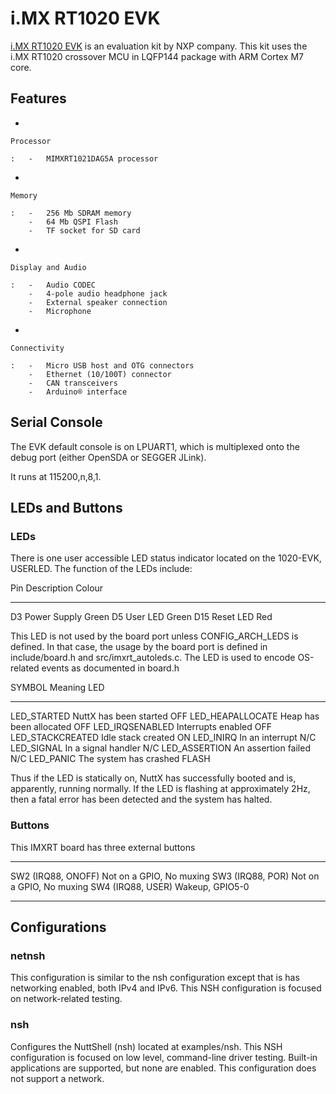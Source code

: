 i.MX RT1020 EVK
===============

[i.MX RT1020
EVK](https://www.nxp.com/design/development-boards/i-mx-evaluation-and-development-boards/i-mx-rt1020-evaluation-kit:MIMXRT1020-EVK)
is an evaluation kit by NXP company. This kit uses the i.MX RT1020
crossover MCU in LQFP144 package with ARM Cortex M7 core.

Features
--------

-   

    Processor

    :   -   MIMXRT1021DAG5A processor

-   

    Memory

    :   -   256 Mb SDRAM memory
        -   64 Mb QSPI Flash
        -   TF socket for SD card

-   

    Display and Audio

    :   -   Audio CODEC
        -   4-pole audio headphone jack
        -   External speaker connection
        -   Microphone

-   

    Connectivity

    :   -   Micro USB host and OTG connectors
        -   Ethernet (10/100T) connector
        -   CAN transceivers
        -   Arduino® interface

Serial Console
--------------

The EVK default console is on LPUART1, which is multiplexed onto the
debug port (either OpenSDA or SEGGER JLink).

It runs at 115200,n,8,1.

LEDs and Buttons
----------------

### LEDs

There is one user accessible LED status indicator located on the
1020-EVK, USERLED. The function of the LEDs include:

  Pin   Description    Colour
  ----- -------------- --------
  D3    Power Supply   Green
  D5    User LED       Green
  D15   Reset LED      Red

This LED is not used by the board port unless CONFIG\_ARCH\_LEDS is
defined. In that case, the usage by the board port is defined in
include/board.h and src/imxrt\_autoleds.c. The LED is used to encode
OS-related events as documented in board.h

  SYMBOL              Meaning                   LED
  ------------------- ------------------------- -------
  LED\_STARTED        NuttX has been started    OFF
  LED\_HEAPALLOCATE   Heap has been allocated   OFF
  LED\_IRQSENABLED    Interrupts enabled        OFF
  LED\_STACKCREATED   Idle stack created        ON
  LED\_INIRQ          In an interrupt           N/C
  LED\_SIGNAL         In a signal handler       N/C
  LED\_ASSERTION      An assertion failed       N/C
  LED\_PANIC          The system has crashed    FLASH

Thus if the LED is statically on, NuttX has successfully booted and is,
apparently, running normally. If the LED is flashing at approximately
2Hz, then a fatal error has been detected and the system has halted.

### Buttons

This IMXRT board has three external buttons

  ----- ---------------- --------------------------
  SW2   (IRQ88, ONOFF)   Not on a GPIO, No muxing
  SW3   (IRQ88, POR)     Not on a GPIO, No muxing
  SW4   (IRQ88, USER)    Wakeup, GPIO5-0
  ----- ---------------- --------------------------

Configurations
--------------

### netnsh

This configuration is similar to the nsh configuration except that is
has networking enabled, both IPv4 and IPv6. This NSH configuration is
focused on network-related testing.

### nsh

Configures the NuttShell (nsh) located at examples/nsh. This NSH
configuration is focused on low level, command-line driver testing.
Built-in applications are supported, but none are enabled. This
configuration does not support a network.
